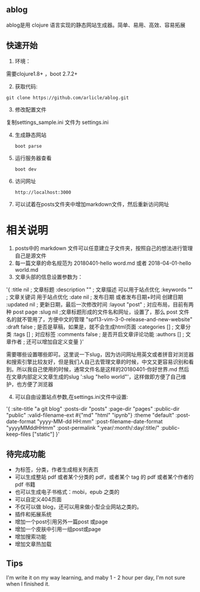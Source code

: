 
## ablog

ablog是用 clojure 语言实现的静态网站生成器。简单、易用、高效、容易拓展

## 快速开始

1. 环境：

需要clojure1.8+ ，boot 2.7.2+


2. 获取代码:

`git clone https://github.com/arlicle/ablog.git`

3. 修改配置文件

复制settings_sample.ini 文件为 settings.ini

4. 生成静态网站

    `boot parse`

5. 运行服务器查看

    `boot dev`

6. 访问网址

    `http://localhost:3000`

7. 可以试着在posts文件夹中增加markdown文件，然后重新访问网址


# 相关说明

1. posts中的 markdown 文件可以任意建立子文件夹，按照自己的想法进行管理自己是源文件
2. 每一篇文章的命名规范为 20180401-hello word.md 或者 2018-04-01-hello world.md 
3. 文章头部的信息设置参数为：

'{
  :title nil ; 文章标题
  :description "" ; 文章描述 可以用于站点优化
  :keywords "" ; 文章关键词 用于站点优化
  :date nil ; 发布日期 或者发布日期+时间 创建日期
  :updated nil ; 更新日期，最后一次修改时间
  :layout "post" ; 对应布局，目前有两种 post page 
  :slug nil ;文章标题形成的文件名和网址，设置了，那么 post 文件名的就不管用了，方便中文的管理 "spf13-vim-3-0-release-and-new-website"
  :draft false ; 是否是草稿，如果是，就不会生成html页面
  :categories [] ; 文章分类
  :tags [] ; 对应标签
  :comments false ; 是否开启文章评论功能
  :authors [] ; 文章作者
  ; 还可以增加自定义变量
}'

需要哪些设置哪些即可。这里说一下slug，因为访问网址用英文或者拼音对浏览器和搜索引擎比较友好，但是我们人自己去管理文章的时候，中文又更容易识别和看到。所以我自己使用的时候，通常文件名是这样的20180401-你好世界.md 然后在文章内部定义文章生成的slug ':slug "hello world"'，这样做即方便了自己维护，也方便了浏览器

4. 可以自由设置站点参数,在settings.ini文件中设置:

'{
  :site-title "a git blog"
  :posts-dir "posts"
  :page-dir "pages"
  :public-dir "public"
  :valid-filename-ext #{"md" "html" "ipynb"}
  :theme "default"
  :post-date-format "yyyy-MM-dd HH:mm"
  :post-filename-date-format "yyyyMMddHHmm"
  :post-permalink ":year/:month/:day/:title/"
  :public-keep-files ["static"]
}'

## 待完成功能

* 为标签，分类，作者生成相关列表页
* 可以生成整站 pdf 或者某个分类的 pdf，或者某个 tag 的 pdf 或者某个作者的 pdf 书籍
* 也可以生成电子书格式：mobi，epub 之类的
* 可以自定义404页面
* 不仅可以做 blog，还可以用来做小型企业网站之类的。
* 插件和拓展系统
* 增加一个post引用另外一篇post 或page
* 增加一个皮肤中引用一组post或page
* 增加搜索功能
* 增加文章热加载



## Tips

I'm write it on my way learning, and maby 1 - 2 hour per day, I'm not sure when I finished it.